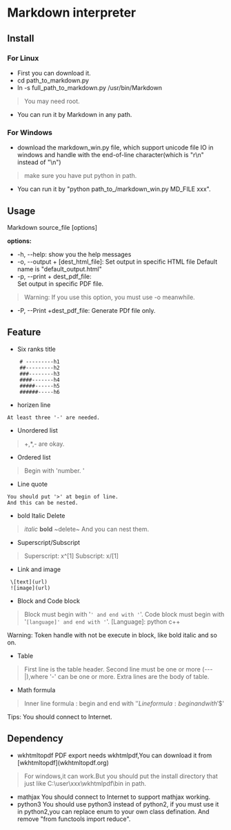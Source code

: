 # Markdown interpreter

## Install

### For Linux
+ First you can download it.
+ cd path_to_markdown.py 
+ ln -s full_path_to_markdown.py  /usr/bin/Markdown 
> You may need root. 

+ You can run it by Markdown in any path. 

### For Windows
+ download the markdown_win.py file, which support unicode file IO in windows and handle with the end-of-line character(which is \"r\n" instead of "\n")

> make sure you have put python in path.

+ You can run it by "python path_to_/markdown_win.py  MD_FILE xxx".

## Usage
Markdown source_file [options]

**options:**
+ -h, --help: 
	show you the help messages
+ -o, --output + [dest_html_file]:
	Set output in specific HTML file
	Default name is "default_output.html"
+ -p, --print + dest_pdf_file:	
	Set output in specific PDF file.

> Warning: If you use this option, you must use -o meanwhile.

+ -P, --Print +dest_pdf_file:
	Generate PDf file only.

## Feature 
+ Six ranks title 
```
	# ---------h1
	##---------h2
	###--------h3
	####-------h4
	#####------h5
	######-----h6

```
+ horizen line 
```
At least three '-' are needed.
```
+ Unordered list
> +,*,- are okay.

+ Ordered list
> Begin with 'number. '

+ Line quote
```
You should put '>' at begin of line.
And this can be nested.
```
+ bold  Italic Delete 
> *italic*
> **bold**
> ~delete~
And you can nest them.

+ Superscript/Subscript
> Superscript: x^[1]
> Subscript:   x/[1]

+ Link and image
```
 \[text](url)
 ![image](url)
```

+ Block and Code block
> Block must begin with '```' and end with '```'.
> Code block must begin with '```[language]' and end with '```'.
[Language]: python c++ 

Warning: Token handle with not be execute in block, like bold italic and so on. 

+ Table 

> First line is the table header.
> Second line must be one or more (---|),where '-' can be one or more.
> Extra lines are the body of table.

+ Math formula 
> Inner line formula : begin and end with '$'
> Line formula: begin and with '$$'

Tips: You should connect to Internet. 

## Dependency
+ wkhtmltopdf
	PDF export needs wkhtmlpdf,You can download it from \[wkhtmltopdf](wkhtmltopdf.org)
> For windows,it can work.But you should put the install directory that just like C:\user\xxx\wkhtmlpdf\bin in path.

+ mathjax
	You should connect to Internet to support mathjax working.
+ python3 
	You should use python3 instead of python2, if you must use it in python2,you can replace enum to your own class defination. And remove "from functools import reduce".


